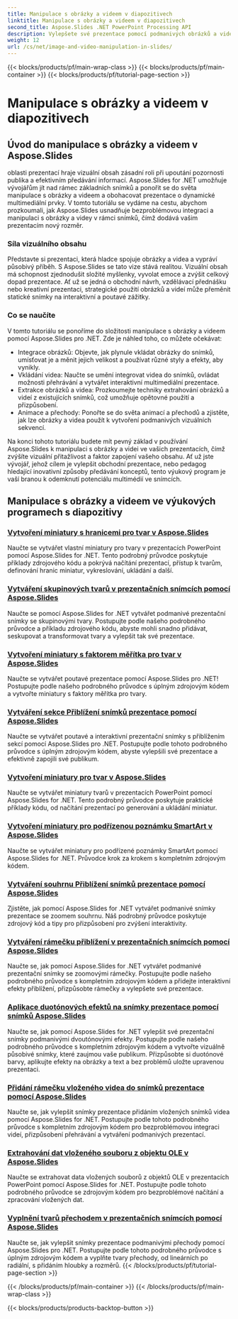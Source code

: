 ```yaml
---
title: Manipulace s obrázky a videem v diapozitivech
linktitle: Manipulace s obrázky a videem v diapozitivech
second_title: Aspose.Slides .NET PowerPoint Processing API
description: Vylepšete své prezentace pomocí podmanivých obrázků a videí pomocí Aspose.Slides for .NET. Naučte se krok za krokem, jak manipulovat s obrázky a videy v rámci snímků, abyste získali vizuálně poutavý obsah.
weight: 12
url: /cs/net/image-and-video-manipulation-in-slides/
---
```


{{< blocks/products/pf/main-wrap-class >}}
{{< blocks/products/pf/main-container >}}
{{< blocks/products/pf/tutorial-page-section >}}

# Manipulace s obrázky a videem v diapozitivech


## Úvod do manipulace s obrázky a videem v Aspose.Slides

oblasti prezentací hraje vizuální obsah zásadní roli při upoutání pozornosti publika a efektivním předávání informací. Aspose.Slides for .NET umožňuje vývojářům jít nad rámec základních snímků a ponořit se do světa manipulace s obrázky a videem a obohacovat prezentace o dynamické multimediální prvky. V tomto tutoriálu se vydáme na cestu, abychom prozkoumali, jak Aspose.Slides usnadňuje bezproblémovou integraci a manipulaci s obrázky a videy v rámci snímků, čímž dodává vašim prezentacím nový rozměr.

### Síla vizuálního obsahu

Představte si prezentaci, která hladce spojuje obrázky a videa a vypráví působivý příběh. S Aspose.Slides se tato vize stává realitou. Vizuální obsah má schopnost zjednodušit složité myšlenky, vyvolat emoce a zvýšit celkový dopad prezentace. Ať už se jedná o obchodní návrh, vzdělávací přednášku nebo kreativní prezentaci, strategické použití obrázků a videí může přeměnit statické snímky na interaktivní a poutavé zážitky.

### Co se naučíte

V tomto tutoriálu se ponoříme do složitosti manipulace s obrázky a videem pomocí Aspose.Slides pro .NET. Zde je náhled toho, co můžete očekávat:

- Integrace obrázků: Objevte, jak plynule vkládat obrázky do snímků, umísťovat je a měnit jejich velikost a používat různé styly a efekty, aby vynikly.
- Vkládání videa: Naučte se umění integrovat videa do snímků, ovládat možnosti přehrávání a vytvářet interaktivní multimediální prezentace.
- Extrakce obrázků a videa: Prozkoumejte techniky extrahování obrázků a videí z existujících snímků, což umožňuje opětovné použití a přizpůsobení.
- Animace a přechody: Ponořte se do světa animací a přechodů a zjistěte, jak lze obrázky a videa použít k vytvoření podmanivých vizuálních sekvencí.

Na konci tohoto tutoriálu budete mít pevný základ v používání Aspose.Slides k manipulaci s obrázky a videi ve vašich prezentacích, čímž zvýšíte vizuální přitažlivost a faktor zapojení vašeho obsahu. Ať už jste vývojář, jehož cílem je vylepšit obchodní prezentace, nebo pedagog hledající inovativní způsoby předávání konceptů, tento výukový program je vaší branou k odemknutí potenciálu multimédií ve snímcích.


## Manipulace s obrázky a videem ve výukových programech s diapozitivy
### [Vytvoření miniatury s hranicemi pro tvar v Aspose.Slides](./creating-thumbnail-bounds-shape/)
Naučte se vytvářet vlastní miniatury pro tvary v prezentacích PowerPoint pomocí Aspose.Slides for .NET. Tento podrobný průvodce poskytuje příklady zdrojového kódu a pokrývá načítání prezentací, přístup k tvarům, definování hranic miniatur, vykreslování, ukládání a další.
### [Vytváření skupinových tvarů v prezentačních snímcích pomocí Aspose.Slides](./creating-group-shapes/)
Naučte se pomocí Aspose.Slides for .NET vytvářet podmanivé prezentační snímky se skupinovými tvary. Postupujte podle našeho podrobného průvodce a příkladu zdrojového kódu, abyste mohli snadno přidávat, seskupovat a transformovat tvary a vylepšit tak své prezentace.
### [Vytvoření miniatury s faktorem měřítka pro tvar v Aspose.Slides](./creating-thumbnail-scaling-factor-shape/)
Naučte se vytvářet poutavé prezentace pomocí Aspose.Slides pro .NET! Postupujte podle našeho podrobného průvodce s úplným zdrojovým kódem a vytvořte miniatury s faktory měřítka pro tvary.
### [Vytváření sekce Přiblížení snímků prezentace pomocí Aspose.Slides](./creating-section-zoom/)
Naučte se vytvářet poutavé a interaktivní prezentační snímky s přiblížením sekcí pomocí Aspose.Slides pro .NET. Postupujte podle tohoto podrobného průvodce s úplným zdrojovým kódem, abyste vylepšili své prezentace a efektivně zapojili své publikum.
### [Vytvoření miniatury pro tvar v Aspose.Slides](./creating-thumbnail-shape/)
Naučte se vytvářet miniatury tvarů v prezentacích PowerPoint pomocí Aspose.Slides for .NET. Tento podrobný průvodce poskytuje praktické příklady kódu, od načítání prezentací po generování a ukládání miniatur.
### [Vytvoření miniatury pro podřízenou poznámku SmartArt v Aspose.Slides](./creating-thumbnail-smartart-child-note/)
Naučte se vytvářet miniatury pro podřízené poznámky SmartArt pomocí Aspose.Slides for .NET. Průvodce krok za krokem s kompletním zdrojovým kódem.
### [Vytváření souhrnu Přiblížení snímků prezentace pomocí Aspose.Slides](./creating-summary-zoom/)
Zjistěte, jak pomocí Aspose.Slides for .NET vytvářet podmanivé snímky prezentace se zoomem souhrnu. Náš podrobný průvodce poskytuje zdrojový kód a tipy pro přizpůsobení pro zvýšení interaktivity.
### [Vytváření rámečku přiblížení v prezentačních snímcích pomocí Aspose.Slides](./creating-zoom-frame/)
Naučte se, jak pomocí Aspose.Slides for .NET vytvářet podmanivé prezentační snímky se zoomovými rámečky. Postupujte podle našeho podrobného průvodce s kompletním zdrojovým kódem a přidejte interaktivní efekty přiblížení, přizpůsobte rámečky a vylepšete své prezentace.
### [Aplikace duotónových efektů na snímky prezentace pomocí snímků Aspose.Slides](./applying-duotone-effects/)
Naučte se, jak pomocí Aspose.Slides for .NET vylepšit své prezentační snímky podmanivými dvoutónovými efekty. Postupujte podle našeho podrobného průvodce s kompletním zdrojovým kódem a vytvořte vizuálně působivé snímky, které zaujmou vaše publikum. Přizpůsobte si duotónové barvy, aplikujte efekty na obrázky a text a bez problémů uložte upravenou prezentaci.
### [Přidání rámečku vloženého videa do snímků prezentace pomocí Aspose.Slides](./adding-embedded-video-frame/)
Naučte se, jak vylepšit snímky prezentace přidáním vložených snímků videa pomocí Aspose.Slides for .NET. Postupujte podle tohoto podrobného průvodce s kompletním zdrojovým kódem pro bezproblémovou integraci videí, přizpůsobení přehrávání a vytváření podmanivých prezentací.
### [Extrahování dat vloženého souboru z objektu OLE v Aspose.Slides](./extracting-embedded-file-data-ole-object/)
Naučte se extrahovat data vložených souborů z objektů OLE v prezentacích PowerPoint pomocí Aspose.Slides for .NET. Postupujte podle tohoto podrobného průvodce se zdrojovým kódem pro bezproblémové načítání a zpracování vložených dat.
### [Vyplnění tvarů přechodem v prezentačních snímcích pomocí Aspose.Slides](./filling-shapes-gradient/)
Naučte se, jak vylepšit snímky prezentace podmanivými přechody pomocí Aspose.Slides pro .NET. Postupujte podle tohoto podrobného průvodce s úplným zdrojovým kódem a vyplňte tvary přechody, od lineárních po radiální, s přidáním hloubky a rozměrů.
{{< /blocks/products/pf/tutorial-page-section >}}

{{< /blocks/products/pf/main-container >}}
{{< /blocks/products/pf/main-wrap-class >}}

{{< blocks/products/products-backtop-button >}}
